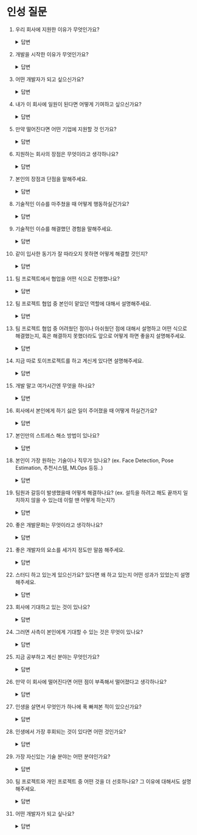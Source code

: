 # 인성 질문

1. 우리 회사에 지원한 이유가 무엇인가요?
    <details> 
    <summary>답변</summary>

    <!-- summary 아래 한칸 공백 두어야함 -->
    내용
    </details>


2. 개발을 시작한 이유가 무엇인가요?
    <details> 
    <summary>답변</summary>
    
    <!-- summary 아래 한칸 공백 두어야함 -->
    내용
    </details>

3. 어떤 개발자가 되고 싶으신가요?
    <details> 
    <summary>답변</summary>

    <!-- summary 아래 한칸 공백 두어야함 -->
    내용
    </details>

4. 내가 이 회사에 일원이 된다면 어떻게 기여하고 싶으신가요?
    <details> 
    <summary>답변</summary>

    <!-- summary 아래 한칸 공백 두어야함 -->
    내용
    </details>

5. 만약 떨어진다면 어떤 기업에 지원할 것 인가요?
    <details> 
    <summary>답변</summary>

    <!-- summary 아래 한칸 공백 두어야함 -->
    내용
    </details>

6. 지원하는 회사의 장점은 무엇이라고 생각하나요?
    <details> 
    <summary>답변</summary>

    <!-- summary 아래 한칸 공백 두어야함 -->
    내용
    </details>

7. 본인의 장점과 단점을 말해주세요.
    <details> 
    <summary>답변</summary>

    <!-- summary 아래 한칸 공백 두어야함 -->
    내용
    </details>

8. 기술적인 이슈를 마주쳤을 때 어떻게 행동하실건가요?
    <details> 
    <summary>답변</summary>

    <!-- summary 아래 한칸 공백 두어야함 -->
    내용
    </details>

9. 기술적인 이슈를 해결했던 경험을 말해주세요.

    <details> 
    <summary>답변</summary>

    <!-- summary 아래 한칸 공백 두어야함 -->
    내용
    </details>

10. 같이 입사한 동기가 잘 따라오지 못하면 어떻게 해결할 것인지?
    <details> 
    <summary>답변</summary>

    <!-- summary 아래 한칸 공백 두어야함 -->
    내용
    </details>


11. 팀 프로젝트에서 협업을 어떤 식으로 진행했나요?
    <details> 
    <summary>답변</summary>

    <!-- summary 아래 한칸 공백 두어야함 -->
    내용
    </details>

12. 팀 프로젝트 협업 중 본인이 맡았던 역할에 대해서 설명해주세요.
    <details> 
    <summary>답변</summary>

    <!-- summary 아래 한칸 공백 두어야함 -->
    내용
    </details>


13. 팀 프로젝트 협업 중 어려웠던 점이나 아쉬웠던 점에 대해서 설명하고 어떤 식으로 해결했는지, 혹은 해결하지 못했더라도 앞으로 어떻게 하면 좋을지 설명해주세요.

    <details> 
    <summary>답변</summary>

    <!-- summary 아래 한칸 공백 두어야함 -->
    내용
    </details>

14. 지금 따로 토이프로젝트를 하고 계신게 있다면 설명해주세요.

    <details> 
    <summary>답변</summary>

    <!-- summary 아래 한칸 공백 두어야함 -->
    내용
    </details>

15. 개발 말고 여가시간엔 무엇을 하나요?

    <details> 
    <summary>답변</summary>

    <!-- summary 아래 한칸 공백 두어야함 -->
    내용
    </details>

16. 회사에서 본인에게 하기 싫은 일이 주어졌을 때 어떻게 하실건가요?

    <details> 
    <summary>답변</summary>

    <!-- summary 아래 한칸 공백 두어야함 -->
    내용
    </details>

17. 본인만의 스트레스 해소 방법이 있나요?

    <details> 
    <summary>답변</summary>

    <!-- summary 아래 한칸 공백 두어야함 -->
    내용
    </details>

18. 본인이 가장 원하는 기술이나 직무가 있나요? (ex. Face Detection, Pose Estimation, 추천시스템, MLOps 등등..)

    <details> 
    <summary>답변</summary>

    <!-- summary 아래 한칸 공백 두어야함 -->
    내용
    </details>

19. 팀원과 갈등이 발생했을때 어떻게 해결하나요? (ex. 설득을 하려고 해도 끝까지 일치하지 않을 수 있는데 이럴 땐 어떻게 하는지?)

    <details> 
    <summary>답변</summary>

    <!-- summary 아래 한칸 공백 두어야함 -->
    내용
    </details>

20. 좋은 개발문화는 무엇이라고 생각하나요?

    <details> 
    <summary>답변</summary>

    <!-- summary 아래 한칸 공백 두어야함 -->
    내용
    </details>

21. 좋은 개발자의 요소를 세가지 정도만 말씀 해주세요.
    <details> 
    <summary>답변</summary>

    <!-- summary 아래 한칸 공백 두어야함 -->
    내용
    </details>

22. 스터디 하고 있는게 있으신가요? 있다면 왜 하고 있는지 어떤 성과가 있었는지 설명해주세요.

    <details> 
    <summary>답변</summary>

    <!-- summary 아래 한칸 공백 두어야함 -->
    내용
    </details>


23. 회사에 기대하고 있는 것이 있나요?

    <details> 
    <summary>답변</summary>

    <!-- summary 아래 한칸 공백 두어야함 -->
    내용
    </details>


24. 그러면 사측이 본인에게 기대할 수 있는 것은 무엇이 있나요?

    <details> 
    <summary>답변</summary>

    <!-- summary 아래 한칸 공백 두어야함 -->
    내용
    </details>

25. 지금 공부하고 계신 분야는 무엇인가요?

    <details> 
    <summary>답변</summary>

    <!-- summary 아래 한칸 공백 두어야함 -->
    내용
    </details>

26. 만약 이 회사에 떨어진다면 어떤 점이 부족해서 떨어졌다고 생각하나요?

    <details> 
    <summary>답변</summary>

    <!-- summary 아래 한칸 공백 두어야함 -->
    내용
    </details>

27. 인생을 살면서 무엇인가 하나에 푹 빠져본 적이 있으신가요?

    <details> 
    <summary>답변</summary>

    <!-- summary 아래 한칸 공백 두어야함 -->
    내용
    </details>

28. 인생에서 가장 후회되는 것이 있다면 어떤 것인가요?

    <details> 
    <summary>답변</summary>

    <!-- summary 아래 한칸 공백 두어야함 -->
    내용
    </details>

29. 가장 자신있는 기술 분야는 어떤 분야인가요?
    <details> 
    <summary>답변</summary>

    <!-- summary 아래 한칸 공백 두어야함 -->
    내용
    </details>

30. 팀 프로젝트와 개인 프로젝트 중 어떤 것을 더 선호하나요? 그 이유에 대해서도 설명해주세요.

    <details> 
    <summary>답변</summary>

    <!-- summary 아래 한칸 공백 두어야함 -->
    내용
    </details>

31. 어떤 개발자가 되고 싶나요?
    <details> 
    <summary>답변</summary>

    <!-- summary 아래 한칸 공백 두어야함 -->
    내용
    </details>
